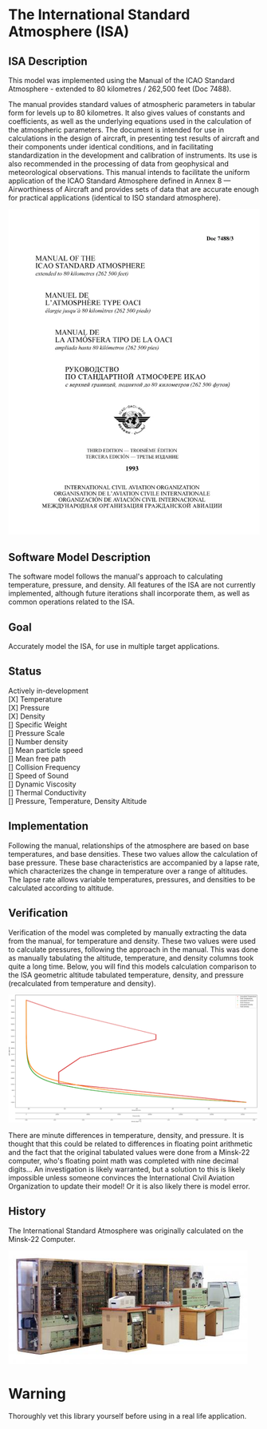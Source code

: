# The International Standard Atmosphere (ISA)
## ISA Description
This model was implemented using the Manual of the ICAO Standard Atmosphere - extended to 80 kilometres / 262,500 feet (Doc 7488). 

The manual provides standard values of atmospheric parameters in tabular form for levels up to 80 kilometres. It also gives values of constants and coefficients, as well as the underlying equations used in the calculation of the atmospheric parameters. The document is intended for use in calculations in the design of aircraft, in presenting test results of aircraft and their components under identical conditions, and in facilitating standardization in the development and calibration of instruments. Its use is also recommended in the processing of data from geophysical and meteorological observations. This manual intends to facilitate the uniform application of the ICAO Standard Atmosphere defined in Annex 8 — Airworthiness of Aircraft and provides sets of data that are accurate enough for practical applications (identical to ISO standard atmosphere).

[![The Manual](docs/images/icao_doc_7488-3_q_cover_magento__2.webp)](https://store.icao.int/en/manual-of-the-icao-standard-atmosphere-extended-to-80-kilometres-262500-feet-doc-7488)

## Software Model Description
The software model follows the manual's approach to calculating temperature, pressure, and density. All features of the ISA are not currently implemented, although future iterations shall incorporate them, as well as common operations related to the ISA.

## Goal
Accurately model the ISA, for use in multiple target applications.

## Status
Actively in-development\
[X] Temperature\
[X] Pressure\
[X] Density\
[] Specific Weight\
[] Pressure Scale\
[] Number density\
[] Mean particle speed\
[] Mean free path\
[] Collision Frequency\
[] Speed of Sound\
[] Dynamic Viscosity\
[] Thermal Conductivity\
[] Pressure, Temperature, Density Altitude

## Implementation
Following the manual, relationships of the atmosphere are based on base temperatures, and base densities. These two values allow the calculation of base pressure. These base characteristics are accompanied by a lapse rate, which characterizes the change in temperature over a range of altitudes. The lapse rate allows variable temperatures, pressures, and densities to be calculated according to altitude.

## Verification
Verification of the model was completed by manually extracting the data from the manual, for temperature and density. These two values were used to calculate pressures, following the approach in the manual. This was done as manually tabulating the altitude, temperature, and density columns took quite a long time. Below, you will find this models calculation comparison to the ISA geometric altitude tabulated temperature, density, and pressure (recalculated from temperature and density).  

<img src="docs/images/ISA_Analysis.png" alt="ISA Comparison" width="500"/>

There are minute differences in temperature, density, and pressure. It is thought that this could be related to differences in floating point arithmetic and the fact that the original tabulated values were done from a Minsk-22 computer, who's floating point math was completed with nine decimal digits... An investigation is likely warranted, but a solution to this is likely impossible unless someone convinces the International Civil Aviation Organization to update their model! Or it is also likely there is model error.

## History
The International Standard Atmosphere was originally calculated on the Minsk-22 Computer. 

[![Minsk-22](docs/images/minsk-22.bmp)](https://ajovomultja.hu/minsk-22?language=en)

# Warning
Thoroughly vet this library yourself before using in a real life application.